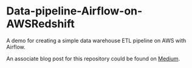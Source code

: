 # Data-pipeline-Airflow-on-AWSRedshift
A demo for creating a simple data warehouse ETL pipeline on AWS with Airflow.

An associate blog post for this repository could be found on [Medium](https://towardsdatascience.com/5-essential-tips-when-using-apache-airflow-to-build-an-etl-pipeline-for-a-database-hosted-on-3d8fd0430acc).
